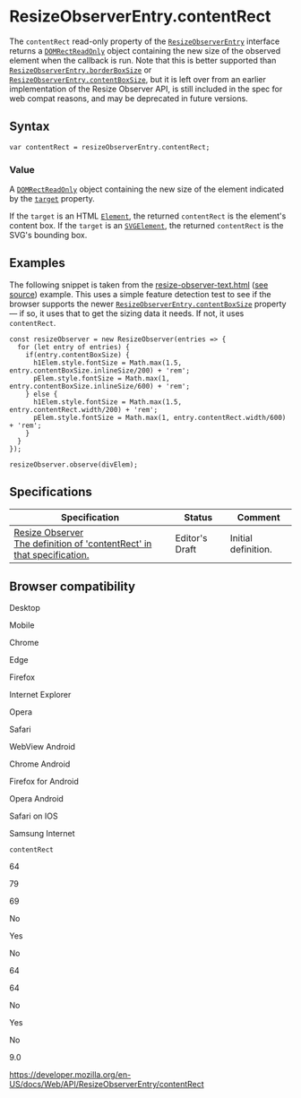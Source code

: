 ResizeObserverEntry.contentRect
===============================

The `contentRect` read-only property of the [`ResizeObserverEntry`](../resizeobserverentry) interface returns a [`DOMRectReadOnly`](../domrectreadonly) object containing the new size of the observed element when the callback is run. Note that this is better supported than [`ResizeObserverEntry.borderBoxSize`](borderboxsize) or [`ResizeObserverEntry.contentBoxSize`](contentboxsize), but it is left over from an earlier implementation of the Resize Observer API, is still included in the spec for web compat reasons, and may be deprecated in future versions.

Syntax
------

    var contentRect = resizeObserverEntry.contentRect;

### Value

A [`DOMRectReadOnly`](../domrectreadonly) object containing the new size of the element indicated by the [`target`](target) property.

If the `target` is an HTML [`Element`](../element), the returned `contentRect` is the element's content box. If the `target` is an [`SVGElement`](../svgelement), the returned `contentRect` is the SVG's bounding box.

Examples
--------

The following snippet is taken from the [resize-observer-text.html](https://mdn.github.io/dom-examples/resize-observer/resize-observer-text.html) ([see source](https://github.com/mdn/dom-examples/blob/master/resize-observer/resize-observer-text.html)) example. This uses a simple feature detection test to see if the browser supports the newer [`ResizeObserverEntry.contentBoxSize`](contentboxsize) property — if so, it uses that to get the sizing data it needs. If not, it uses `contentRect`.

    const resizeObserver = new ResizeObserver(entries => {
      for (let entry of entries) {
        if(entry.contentBoxSize) {
          h1Elem.style.fontSize = Math.max(1.5, entry.contentBoxSize.inlineSize/200) + 'rem';
          pElem.style.fontSize = Math.max(1, entry.contentBoxSize.inlineSize/600) + 'rem';
        } else {
          h1Elem.style.fontSize = Math.max(1.5, entry.contentRect.width/200) + 'rem';
          pElem.style.fontSize = Math.max(1, entry.contentRect.width/600) + 'rem';
        }
      }
    });

    resizeObserver.observe(divElem);

Specifications
--------------

<table><thead><tr class="header"><th>Specification</th><th>Status</th><th>Comment</th></tr></thead><tbody><tr class="odd"><td><a href="https://drafts.csswg.org/resize-observer/#dom-resizeobserverentry-contentrect">Resize Observer<br />
<span class="small">The definition of 'contentRect' in that specification.</span></a></td><td><span class="spec-ed">Editor's Draft</span></td><td>Initial definition.</td></tr></tbody></table>

Browser compatibility
---------------------

Desktop

Mobile

Chrome

Edge

Firefox

Internet Explorer

Opera

Safari

WebView Android

Chrome Android

Firefox for Android

Opera Android

Safari on IOS

Samsung Internet

`contentRect`

64

79

69

No

Yes

No

64

64

No

Yes

No

9.0

<a href="https://developer.mozilla.org/en-US/docs/Web/API/ResizeObserverEntry/contentRect" class="_attribution-link">https://developer.mozilla.org/en-US/docs/Web/API/ResizeObserverEntry/contentRect</a>
